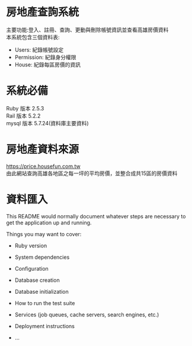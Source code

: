 # 房地產查詢系統
主要功能:登入、註冊、查詢、更動與刪除帳號資訊並查看高雄房價資料  
本系統包含三個資料表:  
* Users:
紀錄帳號設定
* Permission:
紀錄身分權限  
* House:
紀錄每區房價的資訊  

# 系統必備  

Ruby 版本 2.5.3  
Rail 版本 5.2.2  
mysql 版本 5.7.24(資料庫主要資料)  

# 房地產資料來源  
https://price.housefun.com.tw  
由此網站查詢高雄各地區之每一坪的平均房價，並整合成共15區的房價資料  
# 資料匯入

This README would normally document whatever steps are necessary to get the
application up and running.

Things you may want to cover:  	

* Ruby version

* System dependencies

* Configuration

* Database creation

* Database initialization

* How to run the test suite

* Services (job queues, cache servers, search engines, etc.)

* Deployment instructions

* ...
